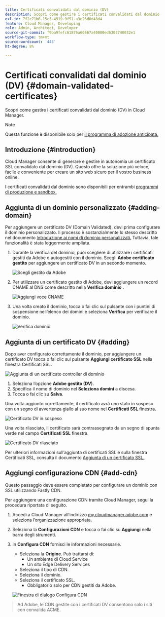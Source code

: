 ```yaml
---
title: Certificati convalidati dal dominio (DV)
description: Scopri come gestire i certificati convalidati dal dominio (DV) in Cloud Manager.
exl-id: 7f2c71b6-15c3-4919-9f51-a3e26d0d48d4
feature: Cloud Manager, Developing
role: Admin, Architect, Developer
source-git-commit: f9ba9fefc61876a60567a40000ed6303740032e1
workflow-type: tm+mt
source-wordcount: '443'
ht-degree: 8%

---
```


# Certificati convalidati dal dominio (DV) {#domain-validated-certificates}

Scopri come gestire i certificati convalidati dal dominio (DV) in Cloud Manager.

>[!NOTE]
>
>Questa funzione è disponibile solo per [il programma di adozione anticipata.](/help/implementing/cloud-manager/release-notes/current.md#early-adoption)

## Introduzione {#introduction}

Cloud Manager consente di generare e gestire in autonomia un certificato SSL convalidato dal dominio (DV). Questo offre la soluzione più veloce, facile e conveniente per creare un sito web sicuro per il vostro business online.

I certificati convalidati dal dominio sono disponibili per entrambi [programmi di produzione e sandbox.](/help/implementing/cloud-manager/getting-access-to-aem-in-cloud/program-types.md)

## Aggiunta di un dominio personalizzato {#adding-domain}

Per aggiungere un certificato DV (Domain Validated), devi prima configurare il dominio personalizzato. Il processo è sostanzialmente lo stesso descritto nel documento [Introduzione ai nomi di dominio personalizzati.](/help/implementing/cloud-manager/custom-domain-names/introduction.md) Tuttavia, tale funzionalità è stata leggermente ampliata.

1. Durante la verifica del dominio, puoi scegliere di utilizzare i certificati gestiti da Adobe o autogestiti con il dominio. Scegli **Adobe certificato gestito** per aggiungere un certificato DV in un secondo momento.

   ![Scegli gestito da Adobe](assets/verify-domain-dialog.png)

1. Per utilizzare un certificato gestito di Adobe, devi aggiungere un record CNAME al DNS come descritto nella **Verifica dominio** .

   ![Aggiungi voce CNAME](assets/verify-domain-dialog-adobe-managed.png)

1. Una volta creato il dominio, tocca o fai clic sul pulsante con i puntini di sospensione nell’elenco dei domini e seleziona **Verifica** per verificare il dominio.

   ![Verifica dominio](assets/verify-domain.png)

## Aggiunta di un certificato DV {#adding}

Dopo aver configurato correttamente il dominio, per aggiungere un certificato DV tocca o fai clic sul pulsante **Aggiungi certificato SSL** nella finestra Certificati SSL.

![Aggiunta di un certificato controller di dominio](/help/implementing/cloud-manager/assets/ssl/add-dv-certificate.png)

1. Seleziona l’opzione **Adobe gestito (DV)**.
1. Specifica il nome di dominio nel **Seleziona domini** a discesa.
1. Tocca o fai clic su **Salva**.

Una volta aggiunto correttamente, il certificato avrà uno stato in sospeso con un segno di avvertenza giallo al suo nome nel **Certificati SSL** finestra.

![Certificato DV in sospeso](assets/pending-dv-certificate.png)

Una volta rilasciato, il certificato sarà contrassegnato da un segno di spunta verde nel campo **Certificati SSL** finestra.

![Certificato DV rilasciato](assets/issued-dv-certificate.png)

Per ulteriori informazioni sull’aggiunta di certificati SSL e sulla finestra Certificati SSL, consulta il documento [Aggiunta di un certificato SSL.](add-ssl-certificate.md)

## Aggiungi configurazione CDN {#add-cdn}

Questo passaggio deve essere completato per configurare un dominio con SSL utilizzando Fastly CDN.

Per aggiungere una configurazione CDN tramite Cloud Manager, segui la procedura riportata di seguito.

1. Accedi a Cloud Manager all’indirizzo [my.cloudmanager.adobe.com](https://my.cloudmanager.adobe.com/) e seleziona l’organizzazione appropriata.

1. Seleziona la **Configurazioni CDN** e tocca o fai clic su **Aggiungi** nella barra degli strumenti.

1. In **Configura CDN** fornisci le informazioni necessarie.

   * Seleziona la **Origine**. Può trattarsi di:
      * Un ambiente di Cloud Service
      * Un sito Edge Delivery Services
   * Seleziona il tipo di CDN.
   * Seleziona il dominio.
   * Seleziona il certificato SSL.
      * Obbligatorio solo per CDN gestiti da Adobe.

   ![Finestra di dialogo Configura CDN](assets/configure-cdn-dialog.png)

>
>
>Ad Adobe, le CDN gestite con i certificati DV consentono solo i siti con convalida ACME.

